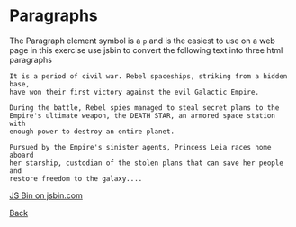 # Paragraphs

The Paragraph element symbol is a `p` and is the easiest to use on a web page in this exercise use jsbin to convert the following text into three html paragraphs

```
It is a period of civil war. Rebel spaceships, striking from a hidden base,
have won their first victory against the evil Galactic Empire.

During the battle, Rebel spies managed to steal secret plans to the
Empire's ultimate weapon, the DEATH STAR, an armored space station with
enough power to destroy an entire planet.

Pursued by the Empire's sinister agents, Princess Leia races home aboard
her starship, custodian of the stolen plans that can save her people and
restore freedom to the galaxy....
```

<a class="jsbin-embed" href="http://jsbin.com/famivu/5/embed?html,output">JS Bin on jsbin.com</a>

[Back](/1-hello-world/)
